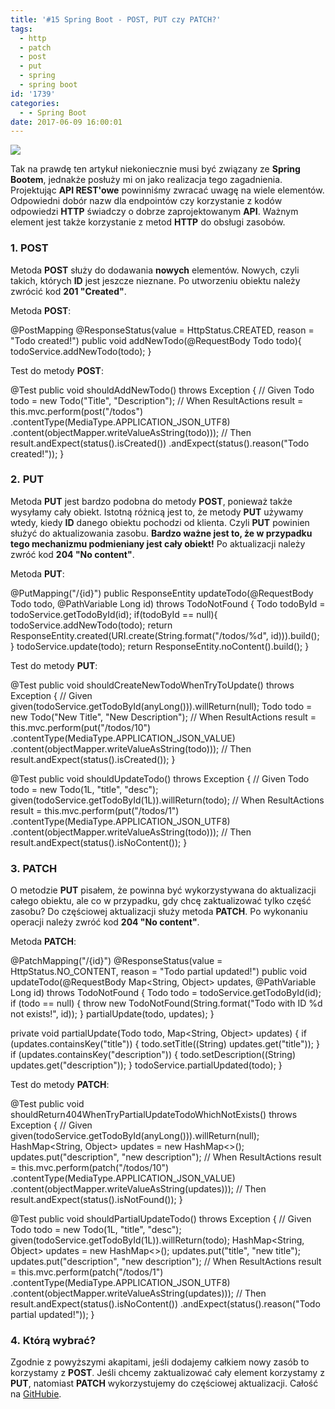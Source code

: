 ```yaml
---
title: '#15 Spring Boot - POST, PUT czy PATCH?'
tags:
  - http
  - patch
  - post
  - put
  - spring
  - spring boot
id: '1739'
categories:
  - - Spring Boot
date: 2017-06-09 16:00:01
---
```


[![](http://codecouple.pl/wp-content/uploads/2017/02/springBootArt.png)](http://codecouple.pl/wp-content/uploads/2017/02/springBootArt.png)

Tak na prawdę ten artykuł niekoniecznie musi być związany ze **Spring Bootem**, jednakże posłuży mi on jako realizacja tego zagadnienia. Projektując **API REST'owe** powinniśmy zwracać uwagę na wiele elementów. Odpowiedni dobór nazw dla endpointów czy korzystanie z kodów odpowiedzi **HTTP** świadczy o dobrze zaprojektowanym **API**. Ważnym element jest także korzystanie z metod **HTTP** do obsługi zasobów.
<!-- more -->
### 1\. POST

Metoda **POST** służy do dodawania **nowych** elementów. Nowych, czyli takich, których **ID** jest jeszcze nieznane. Po utworzeniu obiektu należy zwrócić kod **201 "Created"**.

Metoda **POST**:

@PostMapping
@ResponseStatus(value = HttpStatus.CREATED, reason = "Todo created!")
public void addNewTodo(@RequestBody Todo todo){
    todoService.addNewTodo(todo);
}

Test do metody **POST**:

@Test
public void shouldAddNewTodo() throws Exception {
    // Given
    Todo todo = new Todo("Title", "Description");
    // When
    ResultActions result = this.mvc.perform(post("/todos")
            .contentType(MediaType.APPLICATION\_JSON\_UTF8)
            .content(objectMapper.writeValueAsString(todo)));
    // Then
    result.andExpect(status().isCreated())
            .andExpect(status().reason("Todo created!"));
}

### 2. PUT

Metoda **PUT** jest bardzo podobna do metody **POST**, ponieważ także wysyłamy cały obiekt. Istotną różnicą jest to, że metody **PUT** używamy wtedy, kiedy **ID** danego obiektu pochodzi od klienta. Czyli **PUT** powinien służyć do aktualizowania zasobu. **Bardzo ważne jest to, że w przypadku tego mechanizmu podmieniany jest cały obiekt!** Po aktualizacji należy zwróć kod **204 "No content"**.

Metoda **PUT**:

@PutMapping("/{id}")
public ResponseEntity<Void> updateTodo(@RequestBody Todo todo, @PathVariable Long id) throws TodoNotFound {
    Todo todoById = todoService.getTodoById(id);
    if(todoById == null){
        todoService.addNewTodo(todo);
        return ResponseEntity.created(URI.create(String.format("/todos/%d", id))).build();
    }
    todoService.update(todo);
    return ResponseEntity.noContent().build();
}

Test do metody **PUT**:

@Test
public void shouldCreateNewTodoWhenTryToUpdate() throws Exception {
    // Given
    given(todoService.getTodoById(anyLong())).willReturn(null);
    Todo todo = new Todo("New Title", "New Description");
    // When
    ResultActions result = this.mvc.perform(put("/todos/10")
            .contentType(MediaType.APPLICATION\_JSON\_VALUE)
            .content(objectMapper.writeValueAsString(todo)));
    // Then
    result.andExpect(status().isCreated());
}


@Test
public void shouldUpdateTodo() throws Exception {
    // Given
    Todo todo = new Todo(1L, "title", "desc");
    given(todoService.getTodoById(1L)).willReturn(todo);
    // When
    ResultActions result = this.mvc.perform(put("/todos/1")
            .contentType(MediaType.APPLICATION\_JSON\_UTF8)
            .content(objectMapper.writeValueAsString(todo)));
    // Then
    result.andExpect(status().isNoContent());
}

### 3. PATCH

O metodzie **PUT** pisałem, że powinna być wykorzystywana do aktualizacji całego obiektu, ale co w przypadku, gdy chcę zaktualizować tylko część zasobu? Do częściowej aktualizacji służy metoda **PATCH**. Po wykonaniu operacji należy zwróć kod **204 "No content"**.

Metoda **PATCH**:

@PatchMapping("/{id}")
@ResponseStatus(value = HttpStatus.NO\_CONTENT, reason = "Todo partial updated!")
public void updateTodo(@RequestBody Map<String, Object> updates, @PathVariable Long id) throws TodoNotFound {
    Todo todo = todoService.getTodoById(id);
    if (todo == null) {
        throw new TodoNotFound(String.format("Todo with ID %d not exists!", id));
    }
    partialUpdate(todo, updates);
}

private void partialUpdate(Todo todo, Map<String, Object> updates) {
    if (updates.containsKey("title")) {
        todo.setTitle((String) updates.get("title"));
    }
    if (updates.containsKey("description")) {
        todo.setDescription((String) updates.get("description"));
    }
    todoService.partialUpdated(todo);
}

Test do metody **PATCH**:

@Test
public void shouldReturn404WhenTryPartialUpdateTodoWhichNotExists() throws Exception {
    // Given
    given(todoService.getTodoById(anyLong())).willReturn(null);
    HashMap<String, Object> updates = new HashMap<>();
    updates.put("description", "new description");
    // When
    ResultActions result = this.mvc.perform(patch("/todos/10")
            .contentType(MediaType.APPLICATION\_JSON\_VALUE)
            .content(objectMapper.writeValueAsString(updates)));
    // Then
    result.andExpect(status().isNotFound());
}

@Test
public void shouldPartialUpdateTodo() throws Exception {
    // Given
    Todo todo = new Todo(1L, "title", "desc");
    given(todoService.getTodoById(1L)).willReturn(todo);
    HashMap<String, Object> updates = new HashMap<>();
    updates.put("title", "new title");
    updates.put("description", "new description");
    // When
    ResultActions result = this.mvc.perform(patch("/todos/1")
            .contentType(MediaType.APPLICATION\_JSON\_UTF8)
            .content(objectMapper.writeValueAsString(updates)));
    // Then
    result.andExpect(status().isNoContent())
            .andExpect(status().reason("Todo partial updated!"));
}

### 4. Którą wybrać?

Zgodnie z powyższymi akapitami, jeśli dodajemy całkiem nowy zasób to korzystamy z **POST**. Jeśli chcemy zaktualizować cały element korzystamy z **PUT**, natomiast **PATCH** wykorzystujemy do częściowej aktualizacji. Całość na [GitHubie](https://github.com/kchrusciel/Spring-Boot-Examples/tree/master/spring-boot-update-example).